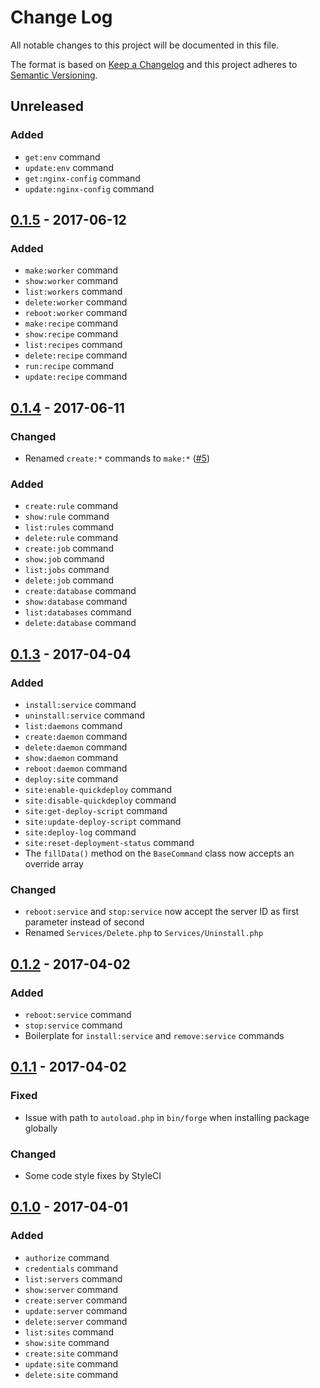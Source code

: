 # Change Log
All notable changes to this project will be documented in this file.

The format is based on [Keep a Changelog](http://keepachangelog.com/)
and this project adheres to [Semantic Versioning](http://semver.org/).

## Unreleased
### Added
- `get:env` command
- `update:env` command
- `get:nginx-config` command
- `update:nginx-config` command

## [0.1.5] - 2017-06-12
### Added
- `make:worker` command
- `show:worker` command
- `list:workers` command
- `delete:worker` command
- `reboot:worker` command
- `make:recipe` command
- `show:recipe` command
- `list:recipes` command
- `delete:recipe` command
- `run:recipe` command
- `update:recipe` command

## [0.1.4] - 2017-06-11
### Changed
- Renamed `create:*` commands to `make:*` ([#5](https://github.com/svenluijten/forge-cli/issues/5))

### Added
- `create:rule` command
- `show:rule` command
- `list:rules` command
- `delete:rule` command
- `create:job` command
- `show:job` command
- `list:jobs` command
- `delete:job` command
- `create:database` command
- `show:database` command
- `list:databases` command
- `delete:database` command

## [0.1.3] - 2017-04-04
### Added
- `install:service` command
- `uninstall:service` command
- `list:daemons` command
- `create:daemon` command
- `delete:daemon` command
- `show:daemon` command
- `reboot:daemon` command
- `deploy:site` command
- `site:enable-quickdeploy` command
- `site:disable-quickdeploy` command
- `site:get-deploy-script` command
- `site:update-deploy-script` command
- `site:deploy-log` command
- `site:reset-deployment-status` command
- The `fillData()` method on the `BaseCommand` class now accepts an override array

### Changed
- `reboot:service` and `stop:service` now accept the server ID as first parameter instead of second
- Renamed `Services/Delete.php` to `Services/Uninstall.php`

## [0.1.2] - 2017-04-02
### Added
- `reboot:service` command
- `stop:service` command
- Boilerplate for `install:service` and `remove:service` commands

## [0.1.1] - 2017-04-02
### Fixed
- Issue with path to `autoload.php` in `bin/forge` when installing package globally

### Changed
- Some code style fixes by StyleCI

## [0.1.0] - 2017-04-01
### Added
- `authorize` command
- `credentials` command
- `list:servers` command
- `show:server` command
- `create:server` command
- `update:server` command
- `delete:server` command
- `list:sites` command
- `show:site` command
- `create:site` command
- `update:site` command
- `delete:site` command

[Unreleased]: https://github.com/svenluijten/forge-cli/compare/0.1.5...HEAD
[0.1.5]: https://github.com/svenluijten/forge-cli/compare/0.1.4...0.1.5
[0.1.4]: https://github.com/svenluijten/forge-cli/compare/0.1.3...0.1.4
[0.1.3]: https://github.com/svenluijten/forge-cli/compare/0.1.2...0.1.3 
[0.1.2]: https://github.com/svenluijten/forge-cli/compare/0.1.1...0.1.2
[0.1.1]: https://github.com/svenluijten/forge-cli/compare/0.1.0...0.1.1
[0.1.0]: https://github.com/svenluijten/forge-cli/releases/0.1.0
